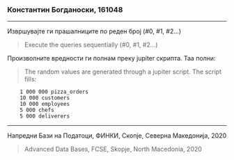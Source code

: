### Константин Богданоски, 161048

***

Извршувајте ги прашалниците по реден број (#0, #1, #2...)

> Execute the queries sequentially (#0, #1, #2...) 

Произволните вредности ги полнам преку jupiter скрипта.
Таа полни:

> The random values are generated through a jupiter script.
The script fills:

```
	1 000 000 pizza_orders
	10 000 customers
	10 000 employees
	5 000 chefs
	5 000 deliverers
```

***

Напредни Бази на Податоци, ФИНКИ, Скопје, Северна Македонија, 2020
> Advanced Data Bases, FCSE, Skopje, North Macedonia, 2020
